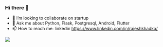 ### Hi there 👋
- 👯 I’m looking to collaborate on startup
- 💬 Ask me about Python, Flask, Postgresql, Android, Flutter
- 📫 How to reach me: linkedin https://www.linkedin.com/in/rajeshkhadka/


![](https://github-readme-stats.vercel.app/api?username=khadkarajesh&show_icons=true&theme=radical)

